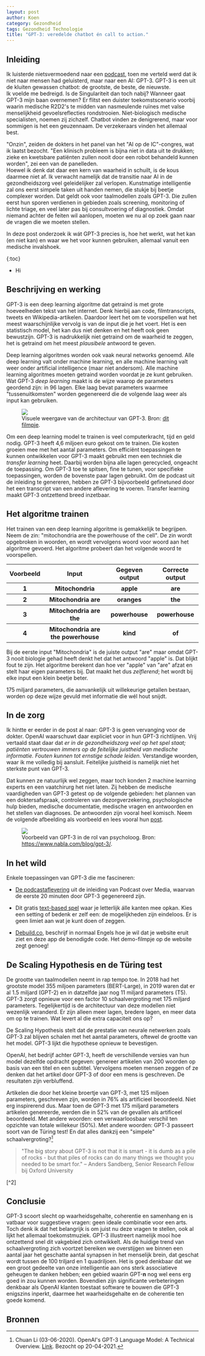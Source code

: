 ```yaml
---
layout: post
author: Koen
category: Gezondheid
tags: Gezondheid Technologie
title: "GPT-3: veredelde chatbot én call to action."
---
```


## Inleiding
Ik luisterde nietsvermoedend naar een <a target="_blank" href="https://open.spotify.com/episode/782joccUG2sI8i063zOwfT?si=Mek5vJXkTtefRstBGpYR0Q">podcast</a>, toen me verteld werd dat ik niet naar mensen had geluisterd, maar naar een AI: GPT-3. GPT-3 is een uit de kluiten gewassen chatbot: de grootste, de beste, de nieuwste. <br>Ik voelde me bedreigd. Is de Singulariteit dan toch nabij? Wanneer gaat GPT-3 mijn baan overnemen? Er flitst een duister toekomstscenario voorbij waarin medische R2D2's te midden van nasmeulende ruïnes met valse menselijkheid gevoelsreflecties rondstrooien. Niet-biologisch medische specialisten, noemen zij zichzelf. Chatbot vinden ze denigrerend, maar voor sommigen is het een geuzennaam. De verzekeraars vinden het allemaal best.

"Onzin", zeiden de dokters in het panel van het "AI op de IC"-congres, wat ik laatst bezocht. "Een klinisch probleem is bijna niet in data uit te drukken; zieke en kwetsbare patiënten zullen nooit door een robot behandeld kunnen worden", zei een van de panelleden.<br> Hoewel ik denk dat daar een kern van waarheid in schuilt, is de kous daarmee niet af. Ik verwacht namelijk dat de transitie naar AI in de gezondheidszorg veel geleidelijker zal verlopen. Kunstmatige intelligentie zal ons eerst simpele taken uit handen nemen, die stukje bij beetje complexer worden. Dat geldt ook voor taalmodellen zoals GPT-3. Die zullen eerst hun sporen verdienen in gebieden zoals screening, monitoring of lichte triage, en veel later pas bij consultvoering of diagnostiek. Omdat niemand achter de feiten wil aanlopen, moeten we nu al op zoek gaan naar de vragen die we moeten stellen. 

In deze post onderzoek ik wát GPT-3 precies is, hoe het werkt, wat het kan (en niet kan) en waar we het voor kunnen gebruiken, allemaal vanuit een medische invalshoek. 

{:toc}
- Hi 


## Beschrijving en werking
GPT-3 is een deep learning algoritme dat getraind is met grote hoeveelheden tekst van het internet. Denk hierbij aan code, filmtranscripts, tweets en Wikipedia-artikelen. Daardoor leert het om te voorspellen wat het meest waarschijnlijke vervolg is van de input die je het voert. Het is een statistisch model, het kan dus niet denken en het heeft ook geen bewustzijn. GPT-3 is nadrukkelijk niet getraind om de waarheid te zeggen, het is getraind om het meest <i>plausibele</i> antwoord te geven. 

Deep learning algoritmes worden ook vaak neural networks genoemd. Alle deep learning valt onder machine learning, en alle machine learning valt weer onder artificial intelligence (maar niet andersom). Alle machine learning algoritmes moeten getraind worden voordat je ze kunt gebruiken. Wat GPT-3 <i>deep learning</i> maakt is de wijze waarop de parameters geordend zijn: in 96 lagen. Elke laag bevat parameters waarmee "tussenuitkomsten" worden gegenereerd die de volgende laag weer als input kan gebruiken.

<figure>
  <img src="{{site.url}}/assets/images/gpt-3.png">
  <figcaption>Visuele weergave van de architectuur van GPT-3. Bron: <a href="https://www.youtube.com/watch?v=MQnJZuBGmSQ&t=325s" target="_blank">dit filmpje</a>.</figcaption>
</figure>

Om een deep learning model te trainen is veel computerkracht, tijd en geld nodig. GPT-3 heeft 4,6 miljoen euro gekost om te trainen. Die kosten groeien mee met het aantal parameters. Om efficiënt toepassingen te kunnen ontwikkelen voor GPT-3 maakt gebruikt men een techniek die <i>transfer learning</i> heet. Daarbij worden bijna alle lagen gerecycled, ongeacht de toepassing. Om GPT-3 toe te spitsen, fine te tunen, voor specifieke toepassingen, worden de bovenste paar lagen gebruikt. Om de podcast uit de inleiding te genereren, hebben ze GPT-3 bijvoorbeeld gefinetuned door het een transcript van een andere aflevering te voeren. Transfer learning maakt GPT-3 ontzettend breed inzetbaar. 

## Het algoritme trainen
Het trainen van een deep learning algoritme is gemakkelijk te begrijpen. Neem de zin: "mitochondria are the powerhouse of the cell". De zin wordt opgebroken in woorden, en wordt vervolgens woord voor woord aan het algoritme gevoerd. Het algoritme probeert dan het volgende woord te voorspellen. 

<table>
<tr>
<th>Voorbeeld</th>
<th>Input</th>
<th>Gegeven output</th>
<th>Correcte output</th>
</tr>

<tr>
<th>1</th>
<th>Mitochondria</th>
<th>apple</th>
<th>are</th>
</tr>

<tr>
<th>2</th>
<th>Mitochondria are</th>
<th>oranges</th>
<th>the</th>
</tr>

<tr>
<th>3</th>
<th>Mitochondria are the</th>
<th>powerhouse</th>
<th>powerhouse</th>
</tr>

<tr>
<th>4</th>
<th>Mitochondria are the powerhouse</th>
<th>kind</th>
<th>of </th>
</tr>
</table>

Bij de eerste input "Mitochondria" is de juiste output "are" maar omdat GPT-3 nooit biologie gehad heeft denkt het dat het antwoord "apple" is. Dat blijkt fout te zijn. Het algoritme berekent dan hoe ver "apple" van "are" afzat en stelt haar eigen parameters bij. Dat maakt het dus <i>zelflerend</i>; het wordt bij elke input een klein beetje beter. 

175 miljard parameters, die aanvankelijk uit willekeurige getallen bestaan, worden op deze wijze gevuld met informatie die wél hout snijdt.

## In de zorg
Ik hintte er eerder in de post al naar: GPT-3 is geen vervanging voor de dokter. OpenAI waarschuwt daar expliciet voor in hun GPT-3 richtlijnen. Vrij vertaald staat daar dat <cite>er in de gezondheidszorg veel op het spel staat; patiënten vertrouwen immers op de feitelijke juistheid van medische informatie. Fouten kunnen tot ernstige schade leiden.</cite> Verstandige woorden, waar ik me volledig bij aansluit. Feitelijke juistheid is namelijk niet het sterkste punt van GPT-3. 

Dat kunnen ze natuurlijk wel zeggen, maar toch konden 2 machine learning experts en een vaatchirurg het niet laten. Zij hebben de medische vaardigheden van GPT-3 getest op de volgende gebieden: het plannen van een doktersafspraak, controleren van dezorgverzekering, psychologische hulp bieden, medische documentatie, medische vragen en antwoorden en het stellen van diagnoses. De antwoorden zijn vooral heel komisch. Neem de volgende afbeelding als voorbeeld en lees vooral hun <a href="https://www.nabla.com/blog/gpt-3/" target="_blank">post</a>.

<figure>
  <img src="{{site.url}}/assets/images/gpt-3-medical.jpg">
  <figcaption>Voorbeeld van GPT-3 in de rol van psycholoog. Bron: <a href="https://www.nabla.com/blog/gpt-3/" target="_blank">https://www.nabla.com/blog/gpt-3/</a>.</figcaption>
</figure>

## In het wild
Enkele toepassingen van GPT-3 die me fascineren: 

- <p><a target="_blank" href="https://open.spotify.com/episode/782joccUG2sI8i063zOwfT?si=Mek5vJXkTtefRstBGpYR0Q">De podcastaflevering</a> uit de inleiding van Podcast over Media, waarvan  de eerste 20 minuten door GPT-3 gegenereerd zijn. </p>
- <p> Dit gratis <a target="_blank" href="https://play.aidungeon.io/">text-based spel</a> waar je letterlijk álle kanten mee opkan. Kies een setting of bedenk er zelf een: de mogelijkheden zijn eindeloos. Er is geen limiet aan wat je kunt doen of zeggen. 
- <p><a target="_blank" href="https://debuild.co/">Debuild.co</a>, beschrijf in normaal Engels hoe je wil dat je website eruit ziet en deze app de benodigde code. Het demo-filmpje op de website zegt genoeg!</p>

## De Scaling Hypothesis en de Türing test
De grootte van taalmodellen neemt in rap tempo toe. In 2018 had het grootste model 355 miljoen parameters (BERT-Large), in 2019 waren dat er al 1.5 miljard (GPT-2) en in datzelfde jaar nog 11 miljard parameters (T5). GPT-3 zorgt opnieuw voor een factor 10 schaalvergroting met 175 miljard parameters. Tegelijkertijd is de architectuur van deze modellen niet wezenlijk veranderd. Er zijn alleen meer lagen, bredere lagen, en meer data om op te trainen. Wat levert al die extra capaciteit ons op?

De Scaling Hypothesis stelt dat de prestatie van neurale netwerken zoals GPT-3 zal blijven schalen met het aantal parameters, oftewel de grootte van het model. GPT-3 lijkt die hypothese opnieuw te bevestigen. 

OpenAI, het bedrijf achter GPT-3, heeft de verschillende versies van hun model dezelfde opdracht gegeven: genereer artikelen van 200 woorden op basis van een titel en een subtitel. Vervolgens moeten mensen zeggen of ze denken dat het artikel door GPT-3 of door een mens is geschreven. De resultaten zijn verbluffend.

Artikelen die door het kleine broertje van GPT-3, met 125 miljoen parameters, geschreven zijn, worden in 76% als artificieel beoordeeld. Niet erg inspirerend dus. Maar toen de GPT-3 met 175 miljard parameters artikelen genereerde, werden die in 52% van de gevallen als artificeel beoordeeld. Met andere woorden: een verwaarloosbaar verschil ten opzichte van totale willekeur (50%). Met andere woorden: GPT-3 passeert soort van de Türing test! En dat alles dankzij een "simpele" schaalvergroting?[^1] 

<blockquote>"The big story about GPT-3 is not that it is smart - it is dumb as a pile of rocks - but that piles of rocks can do many things we thought you needed to be smart for."
– Anders Sandberg, Senior Research Fellow bij Oxford University</blockquote>[^2]

## Conclusie
GPT-3 scoort slecht op waarheidsgehalte, coherentie en samenhang en is vatbaar voor suggestieve vragen: geen ideale combinatie voor een arts. Toch denk ik dat het belangrijk is om juist nu deze vragen te stellen, ook al lijkt het allemaal toekomstmuziek. GPT-3 illustreert namelijk mooi hoe ontzettend snel dit vakgebied zich ontwikkelt. Als de huidige trend van schaalvergroting zich voortzet bereiken we overstijgen we binnen een aantal jaar het geschatte aantal synapsen in het menselijk brein, dat geschat wordt tussen de 100 triljard en 1 quadriljoen. Het is goed denkbaar dat we een groot gedeelte van onze intelligentie aan ons sterk associatieve geheugen te danken hebben;  een gebied waarin GPT-<b>n</b> nog wel eens erg goed in zou kunnen worden. Bovendien zijn significante verbeteringen denkbaar als OpenAI klanten toestaat software te bouwen die GPT-3 enigszins inperkt, daarmee het waarheidsgehalte en de coherentie ten goede komend. 

## Bronnen
[^1]: Chuan Li (03-06-2020). OpenAI's GPT-3 Language Model: A Technical Overview. <a href="https://lambdalabs.com/blog/demystifying-gpt-3/" target="_blank">Link</a>. Bezocht op 20-04-2021.
[^2]: Sandberg, Anders (@anderssandberg). "For me, the big story about #gpt3 is not that it is smart - it is dumb as a pile of rocks - but that piles of rocks can do many things we thought you needed to be smart for. Fake intelligence may be dominant over real intelligence in many domains." 20-07-2020, 8:49 AM. <a href="https://twitter.com/anderssandberg/status/1285104499531698176?s=20" target="_blank">Link</a>


